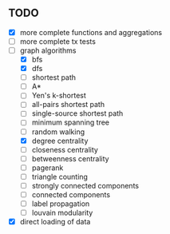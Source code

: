 ## TODO

* [x] more complete functions and aggregations
* [ ] more complete tx tests
* [ ] graph algorithms
  * [x] bfs
  * [x] dfs
  * [ ] shortest path
  * [ ] A*
  * [ ] Yen's k-shortest
  * [ ] all-pairs shortest path
  * [ ] single-source shortest path
  * [ ] minimum spanning tree
  * [ ] random walking
  * [x] degree centrality
  * [ ] closeness centrality
  * [ ] betweenness centrality
  * [ ] pagerank
  * [ ] triangle counting
  * [ ] strongly connected components
  * [ ] connected components
  * [ ] label propagation
  * [ ] louvain modularity
* [x] direct loading of data